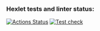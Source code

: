 ### Hexlet tests and linter status:
[![Actions Status](https://github.com/PolinaVoronczova/php-project-57/actions/workflows/hexlet-check.yml/badge.svg)](https://github.com/PolinaVoronczova/php-project-57/actions)
[![Test check](https://github.com/PolinaVoronczova/php-project-57/actions/workflows/test-check.yml/badge.svg?event=push)](https://github.com/PolinaVoronczova/php-project-57/actions/workflows/test-check.yml)
